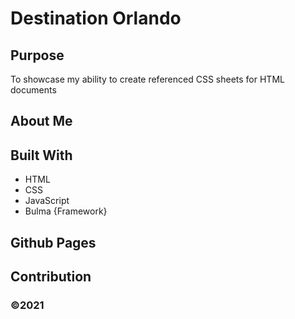# Destination Orlando 

## Purpose
To showcase my ability to create referenced CSS sheets for HTML documents 

## About Me


## Built With
* HTML
* CSS
* JavaScript
* Bulma {Framework}

## Github Pages

## Contribution


### ©️2021
